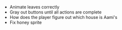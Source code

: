 - Animate leaves correctly
- Gray out buttons until all actions are complete
- How does the player figure out which house is Aami's
- Fix honey sprite
 
